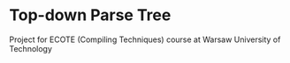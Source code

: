 # Top-down Parse Tree


Project for ECOTE (Compiling Techniques) course at Warsaw University of Technology 
